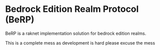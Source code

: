 # Bedrock Edition Realm Protocol (BeRP)
BeRP is a raknet implementation solution for bedrock edition realms.


This is a complete mess as development is hard please excuse the mess